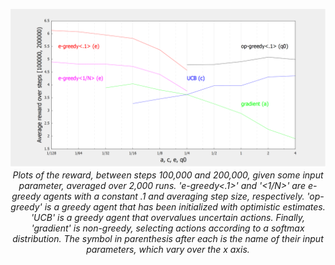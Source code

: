 <p align="center">
    <img src="./2.11.png">
    <br/>
    <em>
        Plots of the reward, between steps 100,000 and 200,000, given some input
        parameter, averaged over 2,000 runs. 'e-greedy<.1>' and '<1/N>' are e-greedy
        agents with a constant .1 and averaging step size, respectively. 'op-greedy' is a
        greedy agent that has been initialized with optimistic estimates. 'UCB' is a
        greedy agent that overvalues uncertain actions. Finally, 'gradient' is
        non-greedy, selecting actions according to a softmax distribution. The symbol in
        parenthesis after each is the name of their input parameters, which vary over the
        x axis.
    </em>
</p>